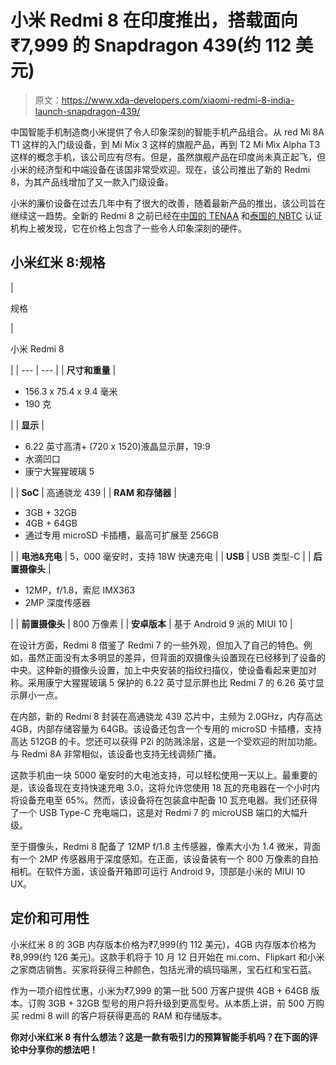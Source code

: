 # 小米 Redmi 8 在印度推出，搭载面向₹7,999 的 Snapdragon 439(约 112 美元)

> 原文：<https://www.xda-developers.com/xiaomi-redmi-8-india-launch-snapdragon-439/>

中国智能手机制造商小米提供了令人印象深刻的智能手机产品组合。从 red Mi 8A T1 这样的入门级设备，到 Mi Mix 3 这样的旗舰产品，再到 T2 Mi Mix Alpha T3 这样的概念手机，该公司应有尽有。但是，虽然旗舰产品在印度尚未真正起飞，但小米的经济型和中端设备在该国非常受欢迎。现在，该公司推出了新的 Redmi 8，为其产品线增加了又一款入门级设备。

小米的廉价设备在过去几年中有了很大的改善，随着最新产品的推出，该公司旨在继续这一趋势。全新的 Redmi 8 之前已经在[中国的 TENAA](https://www.xda-developers.com/xiaomi-redmi-8-tenaa/) 和[泰国的 NBTC](https://www.xda-developers.com/xiaomi-mi-9-lite-redmi-8-and-redmi-8a-get-certified-could-launch-soon/) 认证机构上被发现，它在价格上包含了一些令人印象深刻的硬件。

## 小米红米 8:规格

| 

规格

 | 

小米 Redmi 8

 |
| --- | --- |
| **尺寸和重量** | 

*   156.3 x 75.4 x 9.4 毫米
*   190 克

 |
| **显示** | 

*   6.22 英寸高清+ (720 x 1520)液晶显示屏，19:9
*   水滴凹口
*   康宁大猩猩玻璃 5

 |
| **SoC** | 高通骁龙 439 |
| **RAM 和存储器** | 

*   3GB + 32GB
*   4GB + 64GB
*   通过专用 microSD 卡插槽，最高可扩展至 256GB

 |
| **电池&充电** | 5，000 毫安时，支持 18W 快速充电 |
| **USB** | USB 类型-C |
| **后置摄像头** | 

*   12MP，f/1.8，索尼 IMX363
*   2MP 深度传感器

 |
| **前置摄像头** | 800 万像素 |
| **安卓版本** | 基于 Android 9 派的 MIUI 10 |

在设计方面，Redmi 8 借鉴了 Redmi 7 的一些外观，但加入了自己的特色。例如，虽然正面没有太多明显的差异，但背面的双摄像头设置现在已经移到了设备的中央。这种新的摄像头设置，加上中央安装的指纹扫描仪，使设备看起来更加对称。采用康宁大猩猩玻璃 5 保护的 6.22 英寸显示屏也比 Redmi 7 的 6.26 英寸显示屏小一点。

在内部，新的 Redmi 8 封装在高通骁龙 439 芯片中，主频为 2.0GHz，内存高达 4GB，内部存储容量为 64GB。该设备还包含一个专用的 microSD 卡插槽，支持高达 512GB 的卡。您还可以获得 P2i 的防溅涂层，这是一个受欢迎的附加功能。与 Redmi 8A 非常相似，该设备也支持无线调频广播。

这款手机由一块 5000 毫安时的大电池支持，可以轻松使用一天以上。最重要的是，该设备现在支持快速充电 3.0，这将允许您使用 18 瓦的充电器在一个小时内将设备充电至 65%。然而，该设备将在包装盒中配备 10 瓦充电器。我们还获得了一个 USB Type-C 充电端口，这是对 Redmi 7 的 microUSB 端口的大幅升级。

至于摄像头，Redmi 8 配备了 12MP f/1.8 主传感器，像素大小为 1.4 微米，背面有一个 2MP 传感器用于深度感知。在正面，该设备装有一个 800 万像素的自拍相机。在软件方面，该设备开箱即可运行 Android 9，顶部是小米的 MIUI 10 UX。

## 定价和可用性

小米红米 8 的 3GB 内存版本价格为₹7,999(约 112 美元)，4GB 内存版本价格为₹8,999(约 126 美元)。这款手机将于 10 月 12 日开始在 mi.com、Flipkart 和小米之家商店销售。买家将获得三种颜色，包括光滑的缟玛瑙黑，宝石红和宝石蓝。

作为一项介绍性优惠，小米为₹7,999 的第一批 500 万客户提供 4GB + 64GB 版本。订购 3GB + 32GB 型号的用户将升级到更高型号。从本质上讲，前 500 万购买 redmi 8 will 的客户将获得更高的 RAM 和存储版本。

**你对小米红米 8 有什么想法？这是一款有吸引力的预算智能手机吗？在下面的评论中分享你的想法吧！**